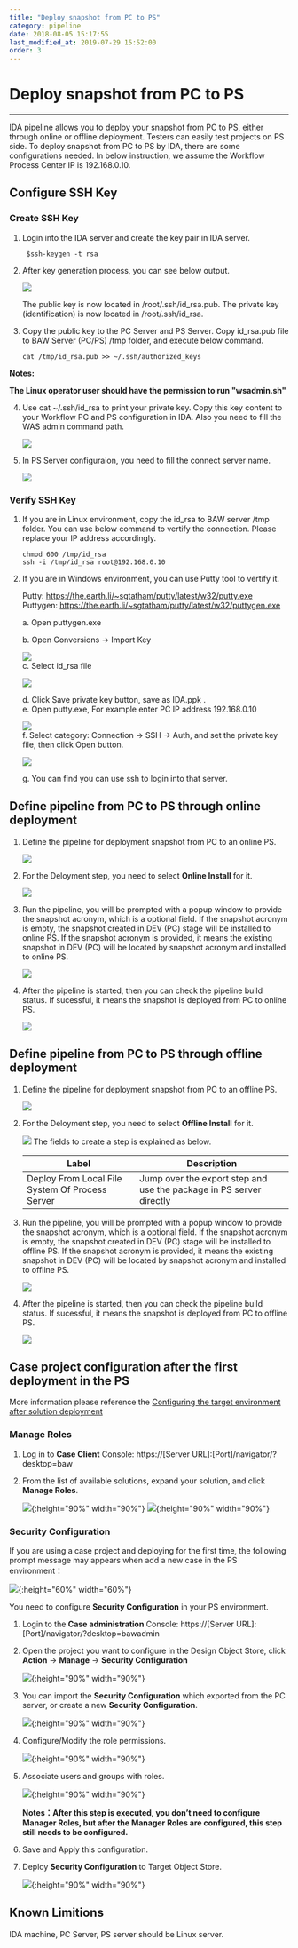 ```yaml
---
title: "Deploy snapshot from PC to PS"
category: pipeline
date: 2018-08-05 15:17:55
last_modified_at: 2019-07-29 15:52:00
order: 3
---
```


# Deploy snapshot from PC to PS
***

IDA pipeline allows you to deploy your snapshot from PC to PS, either through online or offline deployment. Testers can easily test projects on PS side. To deploy snapshot from PC to PS by IDA, there are some configurations needed. In below instruction, we assume the Workflow Process Center IP is 192.168.0.10.

## Configure SSH Key
 
### Create SSH Key

1. Login into the IDA server and create the key pair in IDA server.

    ```  
     $ssh-keygen -t rsa

    ```  

2. After key generation process, you can see below output.

   ![][pipeline_sshkey]

   The public key is now located in /root/.ssh/id_rsa.pub. The private key (identification) is now located in  /root/.ssh/id_rsa.


3. Copy the public key to the PC Server and PS Server. Copy id_rsa.pub file to BAW Server (PC/PS) /tmp folder, and execute below command.


   ```  
   cat /tmp/id_rsa.pub >> ~/.ssh/authorized_keys   

   ```
  **Notes:**

   **The Linux operator user should have the permission to run "wsadmin.sh"**


4. Use cat ~/.ssh/id_rsa to print your private key. Copy this key content to your Workflow PC and PS configuration in IDA. Also you need to fill the  WAS admin command path.

    ![][pipeline_bpmconfiguration]

5. In PS Server configuraion, you need to fill the connect server name.

     ![][pipeline_servername]

### Verify SSH Key

1. If you are in Linux environment, copy the id_rsa to BAW server /tmp folder. You can use below command to vertify the connection. Please replace your IP address accordingly.

    ```     
   chmod 600 /tmp/id_rsa
   ssh -i /tmp/id_rsa root@192.168.0.10
   ```
2. If you are in Windows environment, you can use Putty tool to vertify it.

   Putty: https://the.earth.li/~sgtatham/putty/latest/w32/putty.exe   
   Puttygen: https://the.earth.li/~sgtatham/putty/latest/w32/puttygen.exe    

   a. Open puttygen.exe

   b. Open Conversions -> Import Key

     ![][puttyKeyGen]   
   c. Select id_rsa file

     ![][PrivateKeyGen]   

   d. Click Save private key button, save as IDA.ppk .   
   e. Open putty.exe, For example enter PC IP address 192.168.0.10     

     ![][putty]     
   f. Select category: Connection -> SSH -> Auth, and set the private key file, then click Open button.   

     ![][puttyAuth]

   g. You can find you can use ssh to login into that server.

## Define pipeline from PC to PS through online deployment

1. Define the pipeline for deployment snapshot from PC to an online PS.

   ![][pipeline_pstops]

2. For the Deloyment step, you need to select **Online Install** for it.

   ![][pipeline_online_deploy]

3. Run the pipeline, you will be prompted with a popup window to provide the snapshot acronym, which is a optional field. If the snapshot acronym is empty, the snapshot created in DEV (PC) stage will be installed to online PS. If the snapshot acronym is provided, it means the existing snapshot in DEV (PC) will be located by snapshot acronym and installed to online PS.

   ![][pipeline_run_online_deploy]

4. After the pipeline is started, then you can check the pipeline build status. If sucessful, it means the snapshot is deployed from PC to online PS.

   ![][pipeline_pcdeployps]

## Define pipeline from PC to PS through offline deployment

1. Define the pipeline for deployment snapshot from PC to an offline PS.

   ![][pipeline_pc_to_ps_offline]

2. For the Deloyment step, you need to select **Offline Install** for it.

   ![][pipeline_offline_deploy]
   The fields to create a step is explained as below.

     |Label                  | Description
     |---------------------- |-------------
     |Deploy From Local File System Of Process Server                   | Jump over the export step and use the package in PS server directly
     
3. Run the pipeline, you will be prompted with a popup window to provide the snapshot acronym, which is a optional field. If the snapshot acronym is empty, the snapshot created in DEV (PC) stage will be installed to offline PS. If the snapshot acronym is provided, it means the existing snapshot in DEV (PC) will be located by snapshot acronym and installed to offline PS.

   ![][pipeline_run_online_deploy]

4. After the pipeline is started, then you can check the pipeline build status. If sucessful, it means the snapshot is deployed from PC to offline PS.

    ![][pipeline_pcdeployps_offline]
 
## Case project configuration after the first deployment in the PS

More information please reference the [Configuring the target environment after solution deployment](https://www.ibm.com/support/knowledgecenter/SS8JB4_19.x/com.ibm.casemgmt.design.doc/acmdc054.html)

### Manage Roles

1. Log in to **Case Client** Console: https://[Server URL]:[Port]/navigator/?desktop=baw

2. From the list of available solutions, expand your solution, and click **Manage Roles**.

   ![][case_manager_roles_warning]{:height="90%" width="90%"}
   ![][case_manager_roles]{:height="90%" width="90%"}

### Security Configuration

If you are using a case project and deploying for the first time, the following prompt message may appears when add a new case in the PS environment：
 
  ![][case_insufficient_message]{:height="60%" width="60%"}
  
You need to configure **Security Configuration** in your PS environment.

1. Login to the **Case administration** Console: https://[Server URL]:[Port]/navigator/?desktop=bawadmin

2. Open the project you want to configure in the Design Object Store, click **Action** -> **Manage** -> **Security Configuration**

   ![][case_administration_security_configuration]{:height="90%" width="90%"}
  
3. You can import the **Security Configuration** which exported from the PC server, or create a new **Security Configuration**.

   ![][case_security_configuration_add]{:height="90%" width="90%"}
  
  
4. Configure/Modify the role permissions.

   ![][case_security_configuration_role]{:height="90%" width="90%"}
  
5. Associate users and groups with roles.
  
   ![][case_security_configuration_users]{:height="90%" width="90%"}
   
   **Notes：After this step is executed, you don’t need to configure Manager Roles, but after the Manager Roles are configured, this step still needs to be configured.**
  
6. Save and Apply this configuration. 

7. Deploy **Security Configuration** to Target Object Store.

   ![][case_ps_deploy]{:height="90%" width="90%"}
 
## Known Limitions     

 IDA machine, PC Server, PS server should be Linux server.  

[pipeline_sshkey]: ../images/pipeline/pipeline_sshkey.png
[pipeline_bpmconfiguration]: ../images/pipeline/pipeline_bpmconfiguration.png
[pipeline_pstops]: ../images/pipeline/pipeline_pctops.png
[pipeline_pcdeployps]: ../images/pipeline/pipeline_pcdeployps.png
[pipeline_servername]: ../images/pipeline/pipeline_serverName.png
[puttyKeyGen]: ../images/pipeline/PuttyKeyGen.png
[PrivateKeyGen]: ../images/pipeline/privateKey.png
[putty]: ../images/pipeline/putty.png
[puttyAuth]: ../images/pipeline/puttyAuth.png
[pipeline_online_deploy]: ../images/pipeline/pipeline_online_deployment.png
[pipeline_offline_deploy]: ../images/pipeline/pipeline_offline_deployment.png
[pipeline_run_online_deploy]: ../images/pipeline/pipeline_run_online_deploy.png
[pipeline_run_offline_deploy]: ../images/pipeline/pipeline_run_offline_deploy.png
[pipeline_pc_to_ps_offline]: ../images/pipeline/pipeline_pc_to_ps_offline.png
[pipeline_pcdeployps_offline]: ../images/pipeline/pipeline_pcdeployps_offline.png
[case_insufficient_message]: ../images/pipeline/case_insufficient_message.png
[case_administration_security_configuration]: ../images/pipeline/case_administration_security_configuration.png
[case_security_configuration_add]: ../images/pipeline/case_security_configuration_add.png
[case_security_configuration_role]: ../images/pipeline/case_security_configuration_role.png
[case_security_configuration_users]: ../images/pipeline/case_security_configuration_users.png
[case_ps_deploy]: ../images/pipeline/case_ps_deploy.png
[case_manager_roles_warning]: ../images/pipeline/case_manager_roles_warning.png
[case_manager_roles]: ../images/pipeline/case_manager_roles.png
